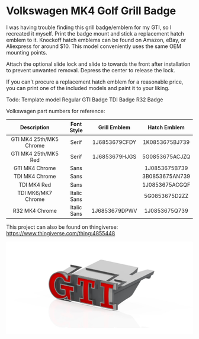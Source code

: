 # Volkswagen MK4 Golf Grill Badge
I was having trouble finding this grill badge/emblem for my GTI, so I recreated it myself. Print the badge mount and stick a replacement hatch emblem to it. Knockoff hatch emblems can be found on Amazon, eBay, or Aliexpress for around $10. This model conveniently uses the same OEM mounting points.

Attach the optional slide lock and slide to towards the front after installation to prevent unwanted removal. Depress the center to release the lock.

If you can't procure a replacement hatch emblem for a reasonable price, you can print one of the included models and paint it to your liking.

Todo:
Template model
Regular GTI Badge
TDI Badge
R32 Badge

Volkswagen part numbers for reference:

| Description             | Font Style  | Grill Emblem  | Hatch Emblem   |
| :---------------------: | :---------: | :-----------: | :------------: |
| GTI MK4 25th/MK5 Chrome | Serif       | 1J6853679CFDY | 1K0853675BJ739 |
| GTI MK4 25th/MK5 Red    | Serif       | 1J6853679HJGS | 5G0853675ACJZQ |
| GTI MK4 Chrome          | Sans        |               | 1J0853675B739  |
| TDI MK4 Chrome          | Sans        |               | 3B0853675AN739 |
| TDI MK4 Red             | Sans        |               | 1J0853675ACGQF |
| TDI MK6/MK7 Chrome      | Italic Sans |               | 5G0853675D2ZZ  |
| R32 MK4 Chrome          | Italic Sans | 1J6853679DPWV | 1J0853675Q739  |

This project can also be found on thingiverse:
https://www.thingiverse.com/thing:4855448

![Preview](https://github.com/XDleader555/cad_models/raw/main/volkswagen_mk4_golf_grill_badge/res/VW%20MK4%20GTI%20Grill%20Badge%20Chrome%20and%20Red.jpg)
